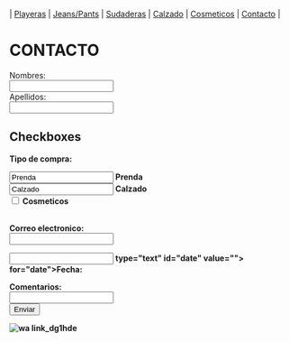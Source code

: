 | [Playeras](./playeras.md) | [Jeans/Pants](./jeans.md) | [Sudaderas](./sudaderas.md) | [Calzado](./calzado.md) | [Cosmeticos](./cosmeticos.md) | [Contacto](./contacto.md) |
# CONTACTO 
<form>
 <label for="name"> Nombres:</label><br> 
 <input type="text" id="name" name="name" valves="Tus nombres"><br> 
 <label for="lname">Apellidos:</label><br> 
 <input type="text" id="lname" names="lname" valves="Apellidos"><br> 

 <h2>Checkboxes</h2>
<p> <strong>Tipo de compra:</p>

<form action="/action_page.php">
  <input type="Tipo de compra" id="Tipo de compra" name="Tipo de compra" value="Prenda">
  <label for="Tipo de compra">Prenda</label><br>
  <input type="Tipo de compra" id="Tipo de compra" name="Tipo de compra" value="Calzado">
  <label for="Tipo de compra">Calzado</label><br>
  <input type="checkbox" id="Tipo de compra" name="Tipo de compra" value="Cosmeticos">
  <label for="tipo de prenda">Cosmeticos</label><br><br>
  


 <label for="lname">Correo electronico:</label><br> 
 <input type="text" id="lname" names="lname" valves="correo electronico"><br> 
 
 <input> type="text" id="date" value=""><br>
 <label> for="date">Fecha:</label><br>
 
 
 
 
 <label for="lname">Comentarios:</label><br> 
 <input type="text" id="lname" names="lname" valves="comentarios"><br> 
  <input type="submit" value="Enviar">
</form>




  
  
  
  
![wa link_dg1hde](https://user-images.githubusercontent.com/100168785/158484541-3b68d2ca-de6d-46b3-88b2-6b605ab482a8.png)
